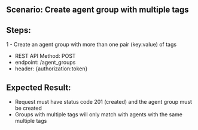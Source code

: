 ## Scenario: Create agent group with multiple tags 
## Steps:
1 - Create an agent group with more than one pair (key:value) of tags

- REST API Method: POST
- endpoint: /agent_groups
- header: {authorization:token}


## Expected Result:
- Request must have status code 201 (created) and the agent group must be created
- Groups with multiple tags will only match with agents with the same multiple tags